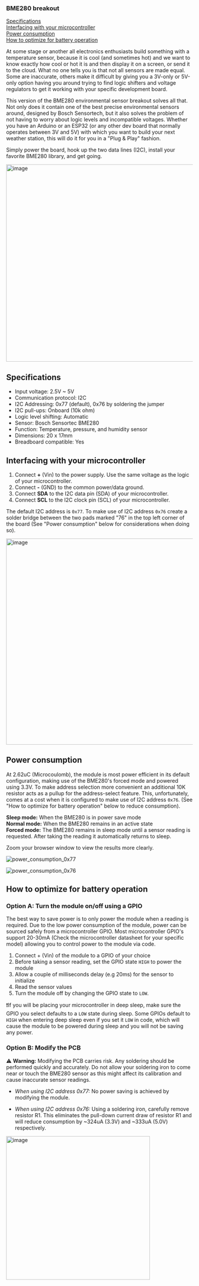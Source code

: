 ### BME280 breakout

[Specifications](#specifications)\
[Interfacing with your microcontroller](#interfacing-with-your-microcontroller)\
[Power consumption](#power-consumption)\
[How to optimize for battery operation](#how-to-optimize-for-battery-operation)

At some stage or another all electronics enthusiasts build something with a temperature sensor, because it is cool (and sometimes hot) and we want to know exactly how cool or hot it is and then display it on a screen, or send it to the cloud. What no one tells you is that not all sensors are made equal. Some are inaccurate, others make it difficult by giving you a 3V-only or 5V-only option having you around trying to find logic shifters and voltage regulators to get it working with your specific development board.

This version of the BME280 environmental sensor breakout solves all that. Not only does it contain one of the best precise environmental sensors around, designed by Bosch Sensortech, but it also solves the problem of not having to worry about logic levels and incompatible voltages. Whether you have an Arduino or an ESP32 (or any other dev board that normally operates between 3V and 5V) with which you want to build your next weather station, this will do it for you in a "Plug & Play" fashion. 

Simply power the board, hook up the two data lines (I2C), install your favorite BME280 library, and get going.

<img width="533" alt="image" src="https://github.com/BillyGriffiths/BME280/assets/6160978/39d51cf5-d1b0-41b2-b100-9d70bb42ced5">

## Specifications

- Input voltage: 2.5V ~ 5V 
- Communication protocol: I2C
- I2C Addressing: 0x77 (default), 0x76 by soldering the jumper
- I2C pull-ups: Onboard (10k ohm)
- Logic level shifting: Automatic
- Sensor: Bosch Sensortec BME280
- Function: Temperature, pressure, and humidity sensor
- Dimensions: 20 x 17mm
- Breadboard compatible: Yes

## Interfacing with your microcontroller

1. Connect **+** (Vin) to the power supply. Use the same voltage as the logic of your microcontroller.
2. Connect **-** (GND) to the common power/data ground.
3. Connect **SDA** to the I2C data pin (SDA) of your microcontroller. 
4. Connect **SCL** to the I2C clock pin (SCL) of your microcontroller.

The default I2C address is `0x77`. To make use of I2C address `0x76` create a solder bridge between the two pads marked "76" in the top left corner of the board (See "Power consumption" below for considerations when doing so).

<img width="557" alt="image" src="https://github.com/BillyGriffiths/BME280/assets/6160978/0900b0a7-4c47-4d41-b020-66e63b995fd4">

## Power consumption

At 2.62uC (Microcoulomb), the module is most power efficient in its default configuration, making use of the BME280's forced mode and powered using 3.3V. To make address selection more convenient an additional 10K resistor acts as a pullup for the address-select feature. This, unfortunately, comes at a cost when it is configured to make use of I2C address `0x76`. (See "How to optimize for battery operation" below to reduce consumption).

**Sleep mode:** When the BME280 is in power save mode\
**Normal mode:** When the BME280 remains in an active state\
**Forced mode:** The BME280 remains in sleep mode until a sensor reading is requested. After taking the reading it automatically returns to sleep.

Zoom your browser window to view the results more clearly.
  
![power_consumption_0x77](https://github.com/BillyGriffiths/BME280/assets/6160978/bcac3173-1f85-4ca3-a239-3da7cef9d36e)

![power_consumption_0x76](https://github.com/BillyGriffiths/BME280/assets/6160978/ecd1ad5c-9034-46e3-b3b8-c72dac6b31b6)
 
## How to optimize for battery operation

### Option A: Turn the module on/off using a GPIO

The best way to save power is to only power the module when a reading is required. Due to the low power consumption of the module, power can be sourced safely from a microcontroller GPIO. Most microcontroller GPIO's support 20-30mA (Check the microcontroller datasheet for your specific model) allowing you to control power to the module via code.

1. Connect + (Vin) of the module to a GPIO of your choice
2. Before taking a sensor reading, set the GPIO state `HIGH` to power the module
3. Allow a couple of milliseconds delay (e.g 20ms) for the sensor to initialize
4. Read the sensor values
5. Turn the module off by changing the GPIO state to `LOW`.

❗If you will be placing your microcontroller in deep sleep, make sure the GPIO you select defaults to a `LOW` state during sleep. Some GPIOs default to `HIGH` when entering deep sleep even if you set it `LOW` in code, which will cause the module to be powered during sleep and you will not be saving any power. 

### Option B: Modify the PCB

⚠️ **Warning:** Modifying the PCB carries risk. Any soldering should be performed quickly and accurately. Do not allow your soldering iron to come near or touch the BME280 sensor as this might affect its calibration and cause inaccurate sensor readings.

- *When using I2C address 0x77:* No power saving is achieved by modifying the module.

- *When using I2C address 0x76:* Using a soldering iron, carefully remove resistor R1. This eliminates the pull-down current draw of resistor R1 and will reduce consumption by ~324uA (3.3V) and ~333uA (5.0V) respectively.

<img width="388" alt="image" src="https://github.com/BillyGriffiths/BME280/assets/6160978/e2da045e-5136-4779-b4e7-3a46e5137b0d">






